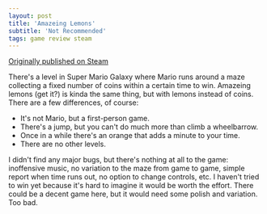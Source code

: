 ```yaml
---
layout: post
title: 'Amazeing Lemons'
subtitle: 'Not Recommended'
tags: game review steam
---
```


[Originally published on Steam](https://steamcommunity.com/id/jlericson/recommended/754400/)


 There's a level in Super Mario Galaxy where Mario runs around a maze collecting a fixed number of coins within a certain time to win. Amazeing lemons (get it?) is kinda the same thing, but with lemons instead of coins. There are a few differences, of course:
 

 <ul class="bb_ul">
  <li>
   It's not Mario, but a first-person game.
   

  </li>
  <li>
   There's a jump, but you can't do much more than climb a wheelbarrow.
   

  </li>
  <li>
   Once in a while there's an orange that adds a minute to your time.
   

  </li>
  <li>
   There are no other levels.
  </li>
 </ul>
 

 I didn't find any major bugs, but there's nothing at all to the game: inoffensive music, no variation to the maze from game to game, simple report when time runs out, no option to change controls, etc. I haven't tried to win yet because it's hard to imagine it would be worth the effort. There could be a decent game here, but it would need some polish and variation. Too bad.
